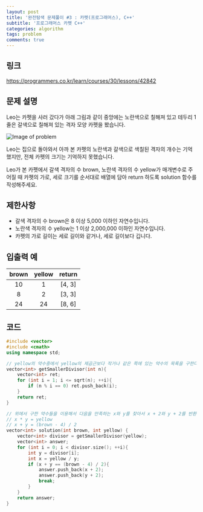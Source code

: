 ```yaml
---
layout: post
title: '완전탐색 문제풀이 #3 : 카펫(프로그래머스), C++'
subtitle: '프로그래머스 카펫 C++'
categories: algorithm
tags: problem
comments: true
---
```


## 링크
<https://programmers.co.kr/learn/courses/30/lessons/42842>

## 문제 설명
Leo는 카펫을 사러 갔다가 아래 그림과 같이 중앙에는 노란색으로 칠해져 있고 테두리 1줄은 갈색으로 칠해져 있는 격자 모양 카펫을 봤습니다.

![Image of problem](https://grepp-programmers.s3.ap-northeast-2.amazonaws.com/files/production/b1ebb809-f333-4df2-bc81-02682900dc2d/carpet.png)

Leo는 집으로 돌아와서 아까 본 카펫의 노란색과 갈색으로 색칠된 격자의 개수는 기억했지만, 전체 카펫의 크기는 기억하지 못했습니다.

Leo가 본 카펫에서 갈색 격자의 수 brown, 노란색 격자의 수 yellow가 매개변수로 주어질 때 카펫의 가로, 세로 크기를 순서대로 배열에 담아 return 하도록 solution 함수를 작성해주세요.

## 제한사항
- 갈색 격자의 수 brown은 8 이상 5,000 이하인 자연수입니다.
- 노란색 격자의 수 yellow는 1 이상 2,000,000 이하인 자연수입니다.
- 카펫의 가로 길이는 세로 길이와 같거나, 세로 길이보다 깁니다.

## 입출력 예

|   brown   |  yellow   |    return     |
|:---------:|:---------:|:-------------:|
|    10     |     1     |    [4, 3]     |
|     8     |     2     |    [3, 3]     |
|    24     |    24     |    [8, 6]     |

## 코드
```cpp
#include <vector>
#include <cmath>
using namespace std;

// yellow의 약수중에서 yellow의 제곱근보다 작거나 같은 쪽에 있는 약수의 목록을 구한다
vector<int> getSmallerDivisor(int n){
    vector<int> ret;
    for (int i = 1; i <= sqrt(n); ++i){
        if (n % i == 0) ret.push_back(i);
    }
    return ret;
}

// 위에서 구한 약수들을 이용해서 다음을 만족하는 x와 y를 찾아서 x + 2와 y + 2를 반환한다.
// x * y = yellow
// x + y = (brown - 4) / 2
vector<int> solution(int brown, int yellow) {
    vector<int> divisor = getSmallerDivisor(yellow);
    vector<int> answer;
    for (int i = 0; i < divisor.size(); ++i){
        int y = divisor[i];
        int x = yellow / y;
        if (x + y == (brown - 4) / 2){
            answer.push_back(x + 2);
            answer.push_back(y + 2);
            break;
        }
    }
    return answer;
}
```

